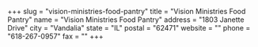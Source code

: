 +++
slug = "vision-ministries-food-pantry"
title = "Vision Ministries Food Pantry"
name = "Vision Ministries Food Pantry"
address = "1803 Janette Drive"
city = "Vandalia"
state = "IL"
postal = "62471"
website = ""
phone = "618-267-0957"
fax = ""
+++
